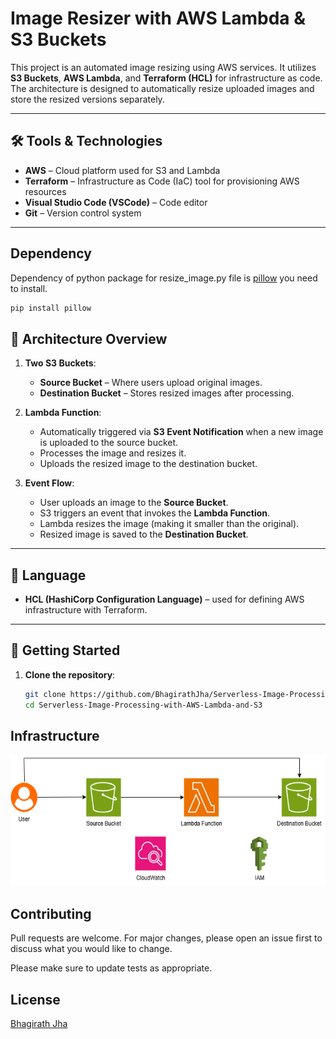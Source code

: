 
# Image Resizer with AWS Lambda & S3 Buckets

This project is an automated image resizing using AWS services. It utilizes **S3 Buckets**, **AWS Lambda**, and **Terraform (HCL)** for infrastructure as code. The architecture is designed to automatically resize uploaded images and store the resized versions separately.

---

## 🛠️ Tools & Technologies

- **AWS** – Cloud platform used for S3 and Lambda
- **Terraform** – Infrastructure as Code (IaC) tool for provisioning AWS resources
- **Visual Studio Code (VSCode)** – Code editor
- **Git** – Version control system

---

## Dependency

Dependency of python package for resize_image.py file is [pillow](https://pypi.org/project/pillow/) you need to install.

```bash
pip install pillow
```

## 📐 Architecture Overview

1. **Two S3 Buckets**:
   - **Source Bucket** – Where users upload original images.
   - **Destination Bucket** – Stores resized images after processing.

2. **Lambda Function**:
   - Automatically triggered via **S3 Event Notification** when a new image is uploaded to the source bucket.
   - Processes the image and resizes it.
   - Uploads the resized image to the destination bucket.

3. **Event Flow**:
   - User uploads an image to the **Source Bucket**.
   - S3 triggers an event that invokes the **Lambda Function**.
   - Lambda resizes the image (making it smaller than the original).
   - Resized image is saved to the **Destination Bucket**.

---

## 🧾 Language

- **HCL (HashiCorp Configuration Language)** – used for defining AWS infrastructure with Terraform.

---

## 🚀 Getting Started

1. **Clone the repository**:
   ```bash
   git clone https://github.com/BhagirathJha/Serverless-Image-Processing-with-AWS-Lambda-and-S3.git
   cd Serverless-Image-Processing-with-AWS-Lambda-and-S3
   ```


## Infrastructure

<p align="center">
  <img src="https://github.com/BhagirathJha/Serverless-Image-Processing-with-AWS-Lambda-and-S3/blob/main/Untitled%20Diagram.png" height="210" width="1360">
</p>

## Contributing

Pull requests are welcome. For major changes, please open an issue first
to discuss what you would like to change.

Please make sure to update tests as appropriate.

## License

[Bhagirath Jha](https://github.com/BhagirathJha)
